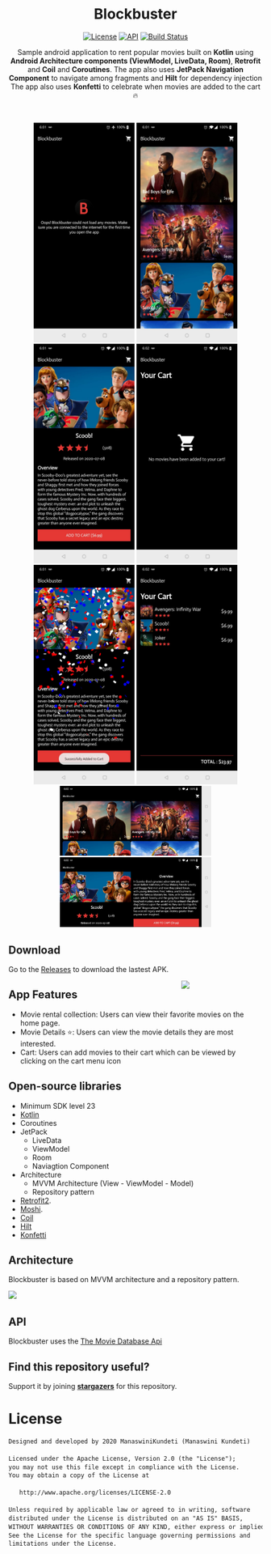 <h1 align="center">Blockbuster</h1>

<p align="center">
  <a href="https://opensource.org/licenses/Apache-2.0"><img alt="License" src="https://img.shields.io/badge/License-Apache%202.0-blue.svg"/></a>
  <a href="https://android-arsenal.com/api?level=23"><img alt="API" src="https://img.shields.io/badge/API-23%2B-brightgreen.svg?style=flat"/></a> 
  <a href="https://github.com/ManaswiniKundeti/Blockbuster"><img alt="Build Status" src="https://github.com/ManaswiniKundeti/Blockbuster/workflows/Android%20CI/badge.svg"/></a> 
</p>

<p align="center">  
Sample android application to rent popular movies built on <b>Kotlin</b> using <b>Android Architecture components (ViewModel, LiveData, Room)</b>, <b>Retrofit</b> and <b>Coil</b> and <b>Coroutines</b>.
The app also uses <b>JetPack Navigation Component</b> to navigate among fragments and <b>Hilt</b> for dependency injection<br/>
The app also uses <b>Konfetti</b> to celebrate when movies are added to the cart🔥
</p>
</br>

<p align="center">
<img src="/previews/app_start_no_internet.jpeg" width=200/>
<img src = "/previews/movies_list_portrait.jpeg" width=200 />
<img src = "/previews/movie_details_portrait.jpeg" width=200 />
<img src = "/previews/empty_cart.jpeg" width=200 />
<img src = "/previews/added_to_cart.jpeg" width=200 />
<img src = "/previews/cart_portrait.jpeg" width=200 />
<img src = "/previews/movies_list_landscape.jpeg" width=300 />
<img src = "/previews/movie_details_landscape.jpeg" width=300 />
</p>

## Download
Go to the [Releases](https://github.com/ManaswiniKundeti/Blockbuster/releases) to download the lastest APK.

<img src="/previews/Blockbuster.gif" align="right" width="32%"/>

## App Features
- Movie rental collection: Users can view their favorite movies on the home page.
- Movie Details ⭐️: Users can view the movie details they are most interested.
- Cart: Users can add movies to their cart which can be viewed by clicking on the cart menu icon

## Open-source libraries
- Minimum SDK level 23
- [Kotlin](https://kotlinlang.org/)
- Coroutines
- JetPack
  - LiveData
  - ViewModel
  - Room
  - Naviagtion Component
- Architecture
  - MVVM Architecture (View - ViewModel - Model)
  - Repository pattern
- [Retrofit2](https://github.com/square/retrofit).
- [Moshi](https://github.com/square/moshi/).
- [Coil](https://github.com/coil-kt/coil)
- [Hilt](https://dagger.dev/hilt/)
- [Konfetti](https://github.com/DanielMartinus/Konfetti)

## Architecture
Blockbuster is based on MVVM architecture and a repository pattern.

<img src=https://developer.android.com/topic/libraries/architecture/images/final-architecture.png width=500>

## API

Blockbuster uses the [The Movie Database Api](https://developers.themoviedb.org/3/getting-started/introduction)

## Find this repository useful?
Support it by joining __[stargazers](https://github.com/ManaswiniKundeti/Blockbuster/stargazers)__ for this repository.<br>

# License
```xml
Designed and developed by 2020 ManaswiniKundeti (Manaswini Kundeti)

Licensed under the Apache License, Version 2.0 (the "License");
you may not use this file except in compliance with the License.
You may obtain a copy of the License at

   http://www.apache.org/licenses/LICENSE-2.0

Unless required by applicable law or agreed to in writing, software
distributed under the License is distributed on an "AS IS" BASIS,
WITHOUT WARRANTIES OR CONDITIONS OF ANY KIND, either express or implied.
See the License for the specific language governing permissions and
limitations under the License.
```
